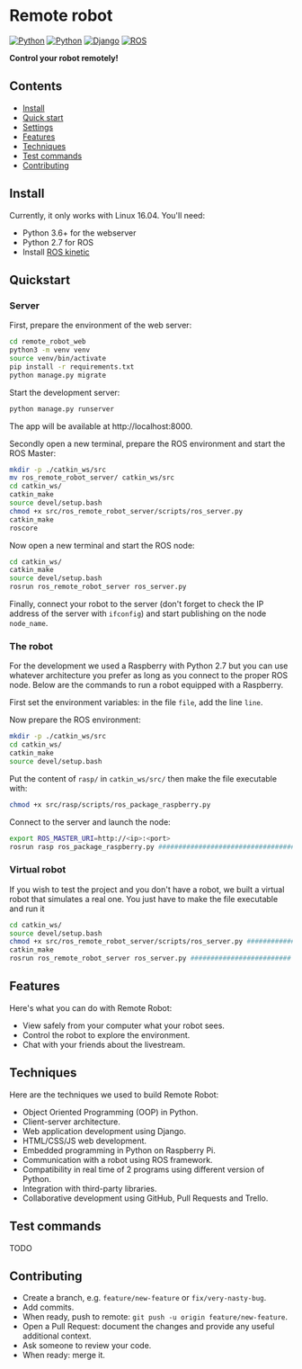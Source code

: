 # Remote robot

[![Python](https://img.shields.io/badge/python-3.6-blue.svg?style=flat-square)](https://docs.python.org/3/)
[![Python](https://img.shields.io/badge/python-2.7-blue.svg?style=flat-square)](https://docs.python.org/2/)
[![Django](https://img.shields.io/badge/django-2.1-blue.svg?style=flat-square)](https://www.djangoproject.com)
[![ROS](https://img.shields.io/badge/ROS-kinetic-blue.svg)](http://wiki.ros.org/kinetic)

**Control your robot remotely!**

## Contents

- [Install](#install)
- [Quick start](#quickstart)
- [Settings](#settings)
- [Features](#features)
- [Techniques](#techniques)
- [Test commands](#test-commands)
- [Contributing](#contributing)


## Install

Currently, it only works with Linux 16.04. You'll need:
- Python 3.6+ for the webserver
- Python 2.7 for ROS
- Install [ROS kinetic](http://wiki.ros.org/kinetic)

## Quickstart

### Server
First, prepare the environment of the web server:

```bash
cd remote_robot_web
python3 -m venv venv
source venv/bin/activate
pip install -r requirements.txt
python manage.py migrate
```

Start the development server:

```bash
python manage.py runserver
```
The app will be available at http://localhost:8000.

Secondly open a new terminal, prepare the ROS environment and start the ROS Master:
```bash
mkdir -p ./catkin_ws/src
mv ros_remote_robot_server/ catkin_ws/src
cd catkin_ws/
catkin_make
source devel/setup.bash
chmod +x src/ros_remote_robot_server/scripts/ros_server.py
catkin_make
roscore
```

Now open a new terminal and start the ROS node:
```bash
cd catkin_ws/
catkin_make
source devel/setup.bash
rosrun ros_remote_robot_server ros_server.py
```

Finally, connect your robot to the server (don't forget to check the IP address of the server with `ifconfig`) and start publishing on the node `node_name`.

### The robot

For the development we used a Raspberry with Python 2.7 but you can use whatever architecture you prefer as long as you connect to the proper ROS node.
Below are the commands to run a robot equipped with a Raspberry.

First set the environment variables: in the file `file`, add the line `line`.

Now prepare the ROS environment:
```bash
mkdir -p ./catkin_ws/src
cd catkin_ws/
catkin_make
source devel/setup.bash
```

Put the content of `rasp/` in  `catkin_ws/src/` then make the file executable with:
```bash
chmod +x src/rasp/scripts/ros_package_raspberry.py
```

Connect to the server and launch the node:
```bash
export ROS_MASTER_URI=http://<ip>:<port>
rosrun rasp ros_package_raspberry.py ########################################### Nom package sur la raspbderry ??
```

### Virtual robot

If you wish to test the project and you don't have a robot, we built a virtual robot that simulates a real one. You just have to make the file executable and run it
```bash
cd catkin_ws/
source devel/setup.bash
chmod +x src/ros_remote_robot_server/scripts/ros_server.py ######################### Filename ??
catkin_make
rosrun ros_remote_robot_server ros_server.py ######################### Filename ??
```

## Features

Here's what you can do with Remote Robot:

- View safely from your computer what your robot sees.
- Control the robot to explore the environment.
- Chat with your friends about the livestream.

## Techniques

Here are the techniques we used to build Remote Robot:

- Object Oriented Programming (OOP) in Python.
- Client-server architecture.
- Web application development using Django.
- HTML/CSS/JS web development.
- Embedded programming in Python on Raspberry Pi.
- Communication with a robot using ROS framework.
- Compatibility in real time of 2 programs using different version of Python.
- Integration with third-party libraries.
- Collaborative development using GitHub, Pull Requests and Trello.

## Test commands

TODO

## Contributing

- Create a branch, e.g. `feature/new-feature` or `fix/very-nasty-bug`.
- Add commits.
- When ready, push to remote: `git push -u origin feature/new-feature`.
- Open a Pull Request: document the changes and provide any useful additional context.
- Ask someone to review your code.
- When ready: merge it.
